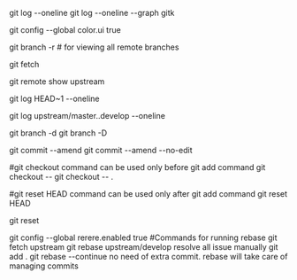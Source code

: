 git log --oneline
git log --oneline --graph
gitk


git config --global color.ui true


git branch -r # for viewing all remote branches

git fetch

git remote show upstream

git log HEAD~1 --oneline

git log upstream/master..develop --oneline

git branch -d <branch-name>
git branch -D <branch-name>

git commit --amend
git commit --amend --no-edit

#git checkout command can be used only before git add command
git checkout -- <filename>
git checkout -- .

#git reset HEAD command can be used only after git add command
git reset HEAD <fileName>

git reset <commitId>

git config --global rerere.enabled true
#Commands for running rebase
git fetch upstream
git rebase upstream/develop
resolve all issue manually
git add .
git rebase --continue
no need of extra commit. rebase will take care of managing commits
